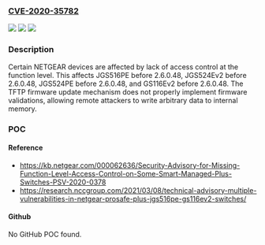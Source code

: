 ### [CVE-2020-35782](https://cve.mitre.org/cgi-bin/cvename.cgi?name=CVE-2020-35782)
![](https://img.shields.io/static/v1?label=Product&message=n%2Fa&color=blue)
![](https://img.shields.io/static/v1?label=Version&message=n%2Fa&color=blue)
![](https://img.shields.io/static/v1?label=Vulnerability&message=n%2Fa&color=brighgreen)

### Description

Certain NETGEAR devices are affected by lack of access control at the function level. This affects JGS516PE before 2.6.0.48, JGS524Ev2 before 2.6.0.48, JGS524PE before 2.6.0.48, and GS116Ev2 before 2.6.0.48. The TFTP firmware update mechanism does not properly implement firmware validations, allowing remote attackers to write arbitrary data to internal memory.

### POC

#### Reference
- https://kb.netgear.com/000062636/Security-Advisory-for-Missing-Function-Level-Access-Control-on-Some-Smart-Managed-Plus-Switches-PSV-2020-0378
- https://research.nccgroup.com/2021/03/08/technical-advisory-multiple-vulnerabilities-in-netgear-prosafe-plus-jgs516pe-gs116ev2-switches/

#### Github
No GitHub POC found.


